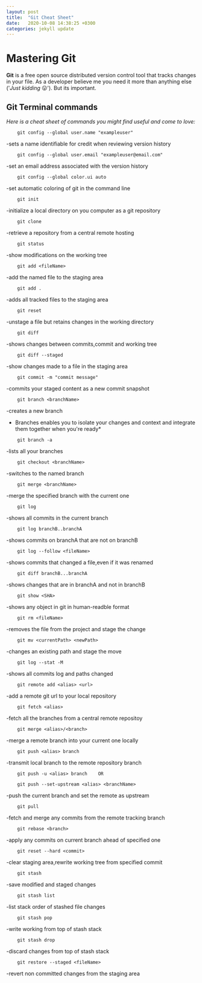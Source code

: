 ```yaml
---
layout: post
title:  "Git Cheat Sheet"
date:   2020-10-08 14:38:25 +0300
categories: jekyll update
---
```

# Mastering Git

**Git** is a free open source distributed version control tool that tracks changes in your file. 
As a developer believe me you need it more than anything else ('*Just kidding* 😛'). But its important.

## Git Terminal commands

*Here is a cheat sheet of commands you might find useful and come to love:*

```git
    git config --global user.name "exampleuser"
```

-sets a name identifiable for credit when reviewing version history

```git
    git config --global user.email "exampleuser@email.com"
```

-set an email address associated with the version history

```git
    git config --global color.ui auto
```

-set automatic coloring of git in the command line

```git
    git init
```

-initialize a local directory on you computer as a git repository

```git
    git clone
```

-retrieve a repository from a central remote hosting

```git
    git status
```

-show modifications on the working tree

```git
    git add <fileName>
```

-add the named file to the staging area

```git
    git add .
```

-adds all tracked files to the staging area

```git
    git reset
```

-unstage a file but retains changes in the working directory

```git
    git diff
```

-shows changes between commits,commit and working tree

```git
    git diff --staged
```

-show changes made to a file in the staging area

```git
    git commit -m "commit message"
```

-commits your staged content as a new commit snapshot

```git
    git branch <branchName>
```

-creates a new branch

* Branches enables you to isolate your changes and context and integrate them together when you're ready*

```git
    git branch -a
```

-lists all your branches

```git
    git checkout <branchName>
```

-switches to the named branch

```git
    git merge <branchName>
```

-merge the specified branch with the current one

```git
    git log
```

-shows all commits in the current branch

```git
    git log branchB..branchA
```

-shows commits on branchA that are not on branchB

```git
    git log --follow <fileName>
```

-shows commits that changed a file,even if it was renamed

```git
    git diff branchB...branchA
```

-shows changes that are in branchA and not in branchB

```git
    git show <SHA>
```

-shows any object in git in human-readble format

```git
    git rm <fileName>
```

-removes the file from the project and stage the change

```git
    git mv <currentPath> <newPath>
```

-changes an existing path and stage the move

```git
    git log --stat -M
```

-shows all commits log and paths changed

```git
    git remote add <alias> <url>
```

-add a remote git url to your local repository

```git
    git fetch <alias>
```

-fetch all the branches from a central remote repositoy

```git
    git merge <alias>/<branch>
```

-merge a remote branch into your current one locally

```git
    git push <alias> branch
```

-transmit local branch to the remote repository branch

```git
    git push -u <alias> branch    OR
    
    git push --set-upstream <alias> <branchName>
```

-push the current branch and set the remote as upstream


```git
    git pull
```

-fetch and merge any commits from the remote tracking branch

```git
    git rebase <branch>
```

-apply any commits on current branch ahead of specified one

```git
    git reset --hard <commit>
```

-clear staging area,rewrite working tree from specified commit

```git
    git stash
```

-save modified and staged changes

```git
    git stash list
```

-list stack order of stashed file changes

```git
    git stash pop
```

-write working from top of stash stack

```git
    git stash drop
```

-discard changes from top of stash stack

```git
    git restore --staged <fileName>
```

-revert non committed changes from the staging area

